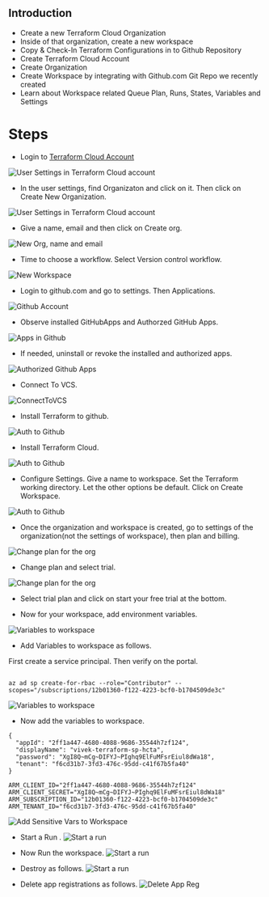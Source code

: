 ## Introduction
- Create a new Terraform Cloud Organization
- Inside of that organization, create a new workspace
- Copy & Check-In Terraform Configurations in to Github Repository
- Create Terraform Cloud Account
- Create Organization
- Create Workspace by integrating with Github.com Git Repo we recently created
- Learn about Workspace related Queue Plan, Runs, States, Variables and Settings

# Steps
- Login to [Terraform Cloud Account](https://app.terraform.io/session)


![User Settings in Terraform Cloud account](./InstructionImages/TerraformCloudUserSettings.jpg)

- In the user settings, find Organizaton and click on it. Then click on Create New Organization.

![User Settings in Terraform Cloud account](./InstructionImages/CreateNewOrganization.jpg)

- Give a name, email and then click on Create org.

![New Org, name and email](./InstructionImages/NameEmailForNewOrg.jpg)


- Time to choose a workflow. Select Version control workflow.

![New Workspace](./InstructionImages/NewWorkspaceWorkflowSelection.jpg)

- Login to github.com and go to settings. Then Applications.

![Github Account](./InstructionImages/GithubSettings.jpg)

- Observe installed GitHubApps and Authorzed GitHub Apps.

![Apps in Github](./InstructionImages/ApplicationsInGitHub.jpg)

- If needed, uninstall or revoke the installed and authorized apps.

![Authorized Github Apps](./InstructionImages/AuthorizedGithubApps.jpg)

- Connect To VCS.

![ConnectToVCS](./InstructionImages/ConnectToVCP.jpg)

- Install Terraform to github.

![Auth to Github](./InstructionImages/AuthorizedToGitHub.jpg)

- Install Terraform Cloud.

![Auth to Github](./InstructionImages/InstallTerraformCloud.jpg)


- Configure Settings. Give a name to workspace. Set the Terraform working directory. Let the other options be default. Click on Create Workspace.

![Auth to Github](./InstructionImages/ConfigureSettings.jpg)


- Once the organization and workspace is created, go to settings of the organization(not the settings of workspace), then plan and billing.

![Change plan for the org](./InstructionImages/TerraformChangePlans.jpg)


- Change plan and select trial.

![Change plan for the org](./InstructionImages/SelectTrialPlan.jpg)

- Select trial plan and click on start your free trial at the bottom.

- Now for your workspace, add environment variables. 

![Variables to workspace](./InstructionImages/VariablesToWorkspace.jpg)


- Add Variables to workspace as follows.

First create a service principal. Then verify on the portal.

```t

az ad sp create-for-rbac --role="Contributor" --scopes="/subscriptions/12b01360-f122-4223-bcf0-b1704509de3c"

```

![Variables to workspace](./InstructionImages/SpActiveDirectoryAppRegistrations.jpg)

- Now add the variables to workspace.

```t
{
  "appId": "2ff1a447-4680-4088-9686-35544h7zf124",
  "displayName": "vivek-terraform-sp-hcta",
  "password": "XgI8Q~mCg~DIFYJ~PIghq9ElFuMFsrEiul8dWa18",
  "tenant": "f6cd31b7-3fd3-476c-95dd-c41f67b5fa40"
}

ARM_CLIENT_ID="2ff1a447-4680-4088-9686-35544h7zf124"
ARM_CLIENT_SECRET="XgI8Q~mCg~DIFYJ~PIghq9ElFuMFsrEiul8dWa18"
ARM_SUBSCRIPTION_ID="12b01360-f122-4223-bcf0-b1704509de3c"
ARM_TENANT_ID="f6cd31b7-3fd3-476c-95dd-c41f67b5fa40"

```

![Add Sensitive Vars to Workspace](./InstructionImages/EnvVarsToWorkspace.jpg)


- Start a Run .
![Start a run](./InstructionImages/StartARun.jpg)

- Now Run the workspace.
![Start a run](./InstructionImages/RunWorkspace.jpg)


- Destroy as follows.
![Start a run](./InstructionImages/Destroy.jpg)


- Delete app registrations as follows.
![Delete App Reg](./InstructionImages/DeleteAppReg.jpg)

